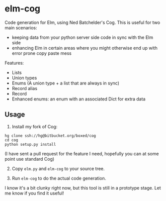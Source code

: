 # elm-cog

Code generation for Elm, using Ned Batchelder's Cog. This is useful for two main scenarios:

- keeping data from your python server side code in sync with the Elm side
- enhancing Elm in certain areas where you might otherwise end up with error prone copy paste mess

Features:

- Lists
- Union types
- Enums (A union type + a list that are always in sync)
- Record alias
- Record
- Enhanced enums: an enum with an associated Dict for extra data


## Usage

1. Install my fork of Cog: 

```shell
hg clone ssh://hg@bitbucket.org/boxed/cog
cd cog
python setup.py install
```

(I have sent a pull request for the feature I need, hopefully you can at some point use standard Cog)

2. Copy `elm.py` and `elm-cog` to your source tree.  

3. Run `elm-cog` to do the actual code generation.

I know it's a bit clunky right now, but this tool is still in a prototype stage. Let me know if you find it useful!

